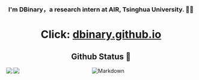 
<div align="center">

###  I'm DBinary，a research intern at AIR, Tsinghua University. 👋🏻
	
# Click: [dbinary.github.io](https://dbinary.github.io/)
	
<div> 

## Github Status 🥰

<div> 
	<a href="https://github.com/DBinary">
		<img align="left" src="https://github-readme-stats.vercel.app/api?username=DBinary&show_icons=true&icon_color=805AD5&text_color=718096&bg_color=ffffff&hide_border=true&count_private=true" />
	</a>
	<a href="https://github.com/DBinary">
		<img align="left" src="https://github-readme-stats.vercel.app/api/top-langs/?username=DBinary&show_icons=true&icon_color=805AD5&text_color=718096&bg_color=ffffff&hide_border=true&count_private=true">
	</a>
</div>



 ![Markdown](https://img.shields.io/badge/markdown%20💘-%23000000.svg?style=for-the-badge&logo=markdown&logoColor=white)
